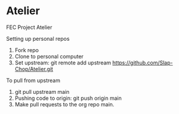 # Atelier
FEC Project Atelier

Setting up personal repos

1. Fork repo
2. Clone to personal computer
3. Set upstream: git remote add upstream https://github.com/Slap-Chop/Atelier.git

To pull from upstream
1. git pull upstream main
2. Pushing code to origin: git push origin main
3. Make pull requests to the org repo main.